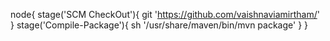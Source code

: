 node{
   stage('SCM CheckOut'){
        git 'https://github.com/vaishnaviamirtham/'
        }
        stage('Compile-Package'){
           sh '/usr/share/maven/bin/mvn package'
           }
           }
